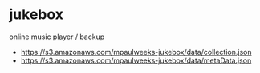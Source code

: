 # jukebox

online music player / backup

- https://s3.amazonaws.com/mpaulweeks-jukebox/data/collection.json
- https://s3.amazonaws.com/mpaulweeks-jukebox/data/metaData.json

